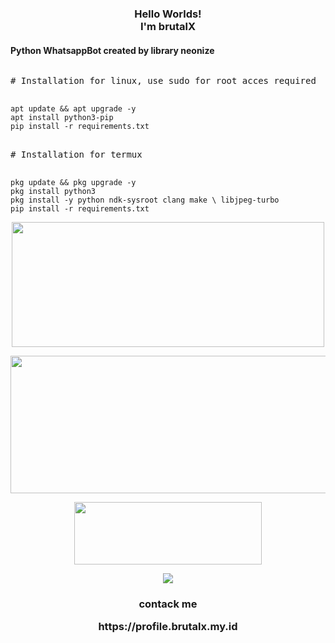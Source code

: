 <h3 align="center">
  Hello Worlds!<br/>I'm brutalX
</h3>

<h4>Python WhatsappBot created by library neonize</h4>
<pre>
<p># Installation for linux, use sudo for root acces required</p>
<code>apt update && apt upgrade -y</code>
<code>apt install python3-pip</code>
<code>pip install -r requirements.txt</code>

<p># Installation for termux</p>
<code>pkg update && pkg upgrade -y</code>
<code>pkg install python3</code>
<code>pkg install -y python ndk-sysroot clang make \ libjpeg-turbo</code>
<code>pip install -r requirements.txt</code>
</pre>

<p align="center">
  <img width="500" height="200" src="https://i.ibb.co/6bCbFsq/20231203-195839.jpg">
</p>

<p align="center">
  <img width="600" height="220" src="https://github-readme-stats.vercel.app/api?username=brutalX-04&show_icons=true&theme=chartreuse-dark&locale=id">
</p>

<p align="center">
  <img width="300" height="100" src="https://github-readme-stats.vercel.app/api/top-langs/?username=brutalX-04&layout=compact&theme=chartreuse-dark">
</p>


<p align="center">
  <img width="auto" height="auto" src='https://github-profile-trophy.vercel.app/?username=brutalX-04&theme=monokai&row=1&column=5&no-frame=true'
</p>

<h3 align="center">
  contack me <p>https://profile.brutalx.my.id</p>
</h3>
